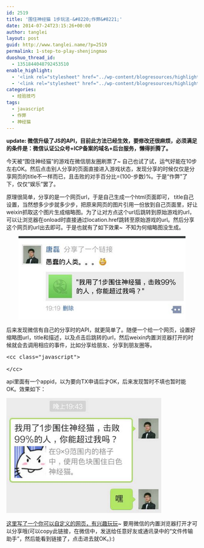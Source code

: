 ```yaml
---
id: 2519
title: '围住神经猫 1步玩法-&#8220;作弊&#8221;'
date: 2014-07-24T23:15:26+00:00
author: tanglei
layout: post
guid: http://www.tanglei.name/?p=2519
permalink: 1-step-to-play-shenjingmao
duoshuo_thread_id:
  - 1351844048792453510
enable_highlight:
  - '<link rel="stylesheet" href="../wp-content/blogresources/highlightconfig/highlight.default.min.css"><script src="../wp-content/blogresources/highlightconfig/jquery-2.1.4.min.js"></script><script src="../wp-content/blogresources/highlightconfig/enable_highlight.js"></script>'
  - '<link rel="stylesheet" href="../wp-content/blogresources/highlightconfig/highlight.default.min.css"><script src="../wp-content/blogresources/highlightconfig/jquery-2.1.4.min.js"></script><script src="../wp-content/blogresources/highlightconfig/enable_highlight.js"></script>'
categories:
  - 经验技巧
tags:
  - javascript
  - 作弊
  - 神经猫
---
```

**update: 微信升级了JS的API，目前此方法已经生效，要修改还很麻烦，必须满足的条件是：微信认证公众号+ICP备案的域名+后台服务，懒得折腾了。**
  

  
今天被“围住神经猫”的游戏在微信朋友圈刷票了~ 自己也试了试，运气好能在10步左右OK。然后点击别人分享的页面直接进入游戏状态，发现分享的时候仅仅是分享网页的title不一样而已，且击败的对手百分比=(100-步数)%。于是“作弊”了下，仅仅“娱乐”罢了。

原理很简单，分享的是一个网页url，于是自己生成一个html页面即可， title自己设置，当然想多少步就多少步，把原来网页的图片引用一份放到自己页面里，好让weixin抓取这个图片生成缩略图。为了让对方点这个url后跳转到原始游戏的url，可以让浏览器在onload时直接通过location.href跳转至原始游戏的url。然后分享这个网页的url出去即可。于是也就有了如下效果~  不知为何缩略图没生成。

<p style="text-align: center;">
  <a href="/wp-content/uploads/2014/07/shenjingmao-0.png"><img class="size-full wp-image-2520 aligncenter" title="shenjingmao-0" src="/wp-content/uploads/2014/07/shenjingmao-0.png" alt="" width="440" height="219" /></a>
</p>

后来发现微信有自己的分享时的API，就更简单了。随便一个给一个网页，设置好缩略图url，title和描述，以及点击后跳转的url，然后weixin内置浏览器打开的时候就会去调用相应的事件，比如分享给朋友、分享到朋友圈等。

<pre>&lt;cc class="javascript">

&lt;/cc></pre>

api里面有一个appid，以为要向TX申请后才OK，后来发现暂时不填也暂时能OK。效果如下：

[<img class="aligncenter size-full wp-image-2521" title="shenjingmao-1" src="/wp-content/uploads/2014/07/shenjingmao-1.png" alt="" width="408" height="303" />](/wp-content/uploads/2014/07/shenjingmao-1.png)

<a href="http://tanglei.me/resource/shenjingmao.html" target="_blank">这里写了一个你可以自定义的网页，有兴趣玩玩</a>~ 要用微信的内置浏览器打开才可以分享哦(可以copy此链接，在微信中，发送给任意好友或通讯录中的“文件传输助手”，然后能看到链接了，点击进去就OK。):)
